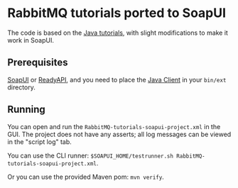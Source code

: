 # RabbitMQ tutorials ported to SoapUI

The code is based on the [Java tutorials](http://www.rabbitmq.com/tutorials), with slight modifications to make it work in SoapUI.

## Prerequisites

[SoapUI](https://www.soapui.org/downloads/soapui.html) or [ReadyAPI](https://smartbear.com/product/ready-api/overview/), and you need to place the [Java Client](http://www.rabbitmq.com/download.html#clients) in your `bin/ext` directory.

## Running

You can open and run the `RabbitMQ-tutorials-soapui-project.xml` in the GUI. The project does not have any asserts; all log messages can be viewed in the "script log" tab.

You can use the CLI runner: `$SOAPUI_HOME/testrunner.sh RabbitMQ-tutorials-soapui-project.xml`.

Or you can use the provided Maven pom: `mvn verify`.
